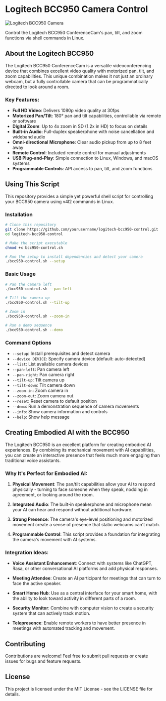 # Logitech BCC950 Camera Control

![Logitech BCC950 Camera](https://github.com/user-attachments/assets/71319eb9-181c-4821-8d78-f85fe8dfcd5d)

Control the Logitech BCC950 ConferenceCam's pan, tilt, and zoom functions via shell commands in Linux.

## About the Logitech BCC950

The Logitech BCC950 ConferenceCam is a versatile videoconferencing device that combines excellent video quality with motorized pan, tilt, and zoom capabilities. This unique combination makes it not just an ordinary webcam, but a fully controllable camera that can be programmatically directed to look around a room.

### Key Features:

- **Full HD Video**: Delivers 1080p video quality at 30fps
- **Motorized Pan/Tilt**: 180° pan and tilt capabilities, controllable via remote or software
- **Digital Zoom**: Up to 4x zoom in SD (1.2x in HD) to focus on details
- **Built-in Audio**: Full-duplex speakerphone with noise cancellation and wideband audio
- **Omni-directional Microphone**: Clear audio pickup from up to 8 feet away
- **Remote Control**: Included remote control for manual adjustments
- **USB Plug-and-Play**: Simple connection to Linux, Windows, and macOS systems
- **Programmable Controls**: API access to pan, tilt, and zoom functions

## Using This Script

This repository provides a simple yet powerful shell script for controlling your BCC950 camera using v4l2 commands in Linux.

### Installation

```bash
# Clone this repository
git clone https://github.com/yourusername/logitech-bcc950-control.git
cd logitech-bcc950-control

# Make the script executable
chmod +x bcc950-control.sh

# Run the setup to install dependencies and detect your camera
./bcc950-control.sh --setup
```

### Basic Usage

```bash
# Pan the camera left
./bcc950-control.sh --pan-left

# Tilt the camera up
./bcc950-control.sh --tilt-up

# Zoom in
./bcc950-control.sh --zoom-in

# Run a demo sequence
./bcc950-control.sh --demo
```

### Command Options

- `--setup`: Install prerequisites and detect camera
- `--device DEVICE`: Specify camera device (default: auto-detected)
- `--list`: List available camera devices
- `--pan-left`: Pan camera left
- `--pan-right`: Pan camera right
- `--tilt-up`: Tilt camera up
- `--tilt-down`: Tilt camera down
- `--zoom-in`: Zoom camera in
- `--zoom-out`: Zoom camera out
- `--reset`: Reset camera to default position
- `--demo`: Run a demonstration sequence of camera movements
- `--info`: Show camera information and controls
- `--help`: Show help message

## Creating Embodied AI with the BCC950

The Logitech BCC950 is an excellent platform for creating embodied AI experiences. By combining its mechanical movement with AI capabilities, you can create an interactive presence that feels much more engaging than traditional voice assistants.

### Why It's Perfect for Embodied AI:

1. **Physical Movement**: The pan/tilt capabilities allow your AI to respond physically - turning to face someone when they speak, nodding in agreement, or looking around the room.

2. **Integrated Audio**: The built-in speakerphone and microphone mean your AI can hear and respond without additional hardware.

3. **Strong Presence**: The camera's eye-level positioning and motorized movement create a sense of presence that static webcams can't match.

4. **Programmable Control**: This script provides a foundation for integrating the camera's movement with AI systems.

### Integration Ideas:

- **Voice Assistant Enhancement**: Connect with systems like ChatGPT, Rasa, or other conversational AI platforms and add physical responses.
  
- **Meeting Attendee**: Create an AI participant for meetings that can turn to face the active speaker.
  
- **Smart Home Hub**: Use as a central interface for your smart home, with the ability to look toward activity in different parts of a room.
  
- **Security Monitor**: Combine with computer vision to create a security system that can actively track motion.
  
- **Telepresence**: Enable remote workers to have better presence in meetings with automated tracking and movement.

## Contributing

Contributions are welcome! Feel free to submit pull requests or create issues for bugs and feature requests.

## License

This project is licensed under the MIT License - see the LICENSE file for details.
